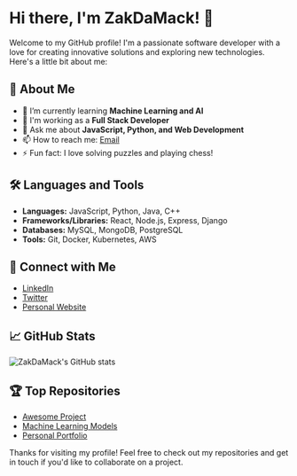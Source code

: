 # Hi there, I'm ZakDaMack! 👋

Welcome to my GitHub profile! I'm a passionate software developer with a love for creating innovative solutions and exploring new technologies. Here's a little bit about me:

## 🚀 About Me

- 🌱 I’m currently learning **Machine Learning and AI**
- 💼 I'm working as a **Full Stack Developer**
- 💬 Ask me about **JavaScript, Python, and Web Development**
- 📫 How to reach me: [Email](mailto:zak@example.com)
- ⚡ Fun fact: I love solving puzzles and playing chess!

## 🛠️ Languages and Tools

- **Languages:** JavaScript, Python, Java, C++
- **Frameworks/Libraries:** React, Node.js, Express, Django
- **Databases:** MySQL, MongoDB, PostgreSQL
- **Tools:** Git, Docker, Kubernetes, AWS

## 🔗 Connect with Me

- [LinkedIn](https://www.linkedin.com/in/zakdamack)
- [Twitter](https://twitter.com/zakdamack)
- [Personal Website](https://www.zakdamack.dev)

## 📈 GitHub Stats

![ZakDaMack's GitHub stats](https://github-readme-stats.vercel.app/api?username=ZakDaMack&show_icons=true&theme=radical)

## 🏆 Top Repositories

- [Awesome Project](https://github.com/ZakDaMack/awesome-project)
- [Machine Learning Models](https://github.com/ZakDaMack/ml-models)
- [Personal Portfolio](https://github.com/ZakDaMack/portfolio)

Thanks for visiting my profile! Feel free to check out my repositories and get in touch if you'd like to collaborate on a project.
